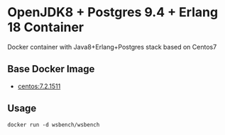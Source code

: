 # OpenJDK8 + Postgres 9.4 + Erlang 18 Container

Docker container with Java8+Erlang+Postgres stack based on Centos7

## Base Docker Image

* [centos:7.2.1511](https://hub.docker.com/_/centos/)

## Usage

`docker run -d wsbench/wsbench`
